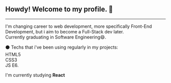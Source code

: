 ## Howdy! Welcome to my profile. 👋
***

I'm changing career to web development, more specifically Front-End Development, but i aim to become a Full-Stack dev later.  
Currently graduating in Software Engineering😄.  

:black_circle: Techs that i've been using regularly in my projects:  
HTML5  
CSS3  
JS E6.  

I'm currently studying **React**
